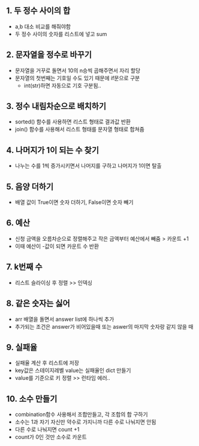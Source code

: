 ## 1. 두 정수 사이의 합
- a,b 대소 비교를 해줘야함
- 두 정수 사이의 숫자를 리스트에 넣고 sum

## 2. 문자열을 정수로 바꾸기
- 문자열을 거꾸로 돌면서 10의 n승씩 곱해주면서 자리 할당
- 문자열의 첫번째는 기호일 수도 있기 때문에 if문으로 구분
  - int(str)하면 자동으로 기호 구분됨..

## 3. 정수 내림차순으로 배치하기
- sorted() 함수를 사용하면 리스트 형태로 결과값 반환
- join() 함수를 사용해서 리스트 형태를 문자열 형태로 합쳐줌

## 4. 나머지가 1이 되는 수 찾기
- 나누는 수를 1씩 증가시키면서 나머지를 구하고 나머지가 1이면 탈출

## 5. 음양 더하기
- 배열 값이 True이면 숫자 더하기, False이면 숫자 빼기

## 6. 예산
- 신청 금액을 오름차순으로 정렬해주고 작은 금액부터 예산에서 빼줌 > 카운트 +1
- 이때 예산이 -값이 되면 카운트 수 반환

## 7. k번째 수
- 리스트 슬라이싱 후 정렬 >> 인덱싱

## 8. 같은 숫자는 싫어
- arr 배열을 돌면서 answer list에 하나씩 추가
- 추가되는 조건은 answer가 비어있을때 또는 aswer의 마지막 숫자랑 같지 않을 때

## 9. 실패율
- 실패율 계산 후 리스트에 저장
- key값은 스테이지레벨 value는 실패율인 dict 만들기
- value를 기준으로 키 정렬 >> 런타임 에러..

## 10. 소수 만들기
- combination함수 사용해서 조합만들고, 각 조합의 합 구하기
- 소수는 1과 자기 자신만 약수로 가지니까 다른 수로 나눠지면 안됨
- 다른 수로 나눠지면 count +1
- count가 0인 것만 소수로 카운트
